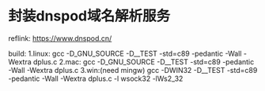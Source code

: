 # 封装dnspod域名解析服务
reflink: https://www.dnspod.cn/

build:
1.linux:
    gcc -D_GNU_SOURCE -D__TEST -std=c89 -pedantic -Wall -Wextra dplus.c
2.mac:
    gcc -D_GNU_SOURCE -D__TEST -std=c89 -pedantic -Wall -Wextra dplus.c
3.win:(need mingw)
    gcc -DWIN32 -D__TEST -std=c89 -pedantic -Wall -Wextra dplus.c -l wsock32 -lWs2_32
